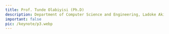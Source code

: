 ```yaml
---
title: Prof. Tunde Olabiyisi (Ph.D)
description: Department of Computer Science and Engineering, Ladoke Akintola University of Technology, Nigeria
important: false
pic: /keynote/p3.webp
---
```

